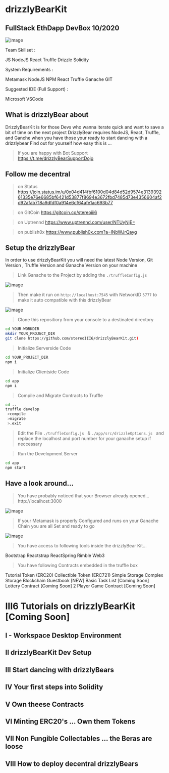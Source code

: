 # drizzlyBearKit
## FullStack EthDapp DevBox 10/2020

![image](https://github.com/stereoIII6/drizzlyBearKit/blob/master/drizzly.png)

Team Skillset : 

JS
NodeJS
React
Truffle
Drizzle
Solidity

System Requirements :

Metamask
NodeJS
NPM
React 
Truffle 
Ganache 
GIT

Suggested IDE (Full Support) :

Microsoft VSCode



## What is drizzlyBear about

DrizzlyBearKit is for those Devs who wanna iterate quick and want to save a bit of time on the next project
DrizzlyBear requires NodeJS, React, Truffle, and Ganche when you have those your ready to start dancing with a drizzlybear 
Find out for yourself how easy this is ...

> If you are happy with Bot Support https://t.me/drizzlyBearSupportDojo

## Follow me decentral 

> on Status https://join.status.im/u/0x04d414fbf6100d04d84d52d9574e313939261335e76e6685bf6421d53877f8694e3672fbd7485d73e4356604af2d92afab718a9dfdf0a914e6cf64afe1ac693b77

> on GitCoin https://gitcoin.co/stereoiii6

> on Uptrennd https://www.uptrennd.com/user/NTUyNjE=

> on publish0x https://www.publish0x.com?a=lNbWJrQayg

## Setup the drizzlyBear

In order to use drizzlyBearKit you will need the latest Node Version, Git Version , Truffle Version and Ganache Version on your machine 

> Link Ganache to the Project by adding the ```./truffleConfig.js ``` 

![image](https://github.com/stereoIII6/drizzlyBearKit/blob/master/ganache_truff.png)

> Then make it run on ``` http://localhost:7545 ``` with NetworkID ``` 5777 ``` to make it auto compatible with this drizzlyBear 

![image](https://github.com/stereoIII6/drizzlyBearKit/blob/master/ganache_net.png)

> Clone this repositiory from your console to a destinated directory

```bash 
cd YOUR-WORKDIR
mkdir YOUR_PROJECT_DIR
git clone https://github.com/stereoIII6/drizzlyBearKit.git)
```
> Initialize Serverside Code
```bash
cd YOUR_PROJECT_DIR
npm i
```
> Initialize Clientside Code
```bash
cd app
npm i
```
> Compile and Migrate Contracts to Truffle
```bash
cd ..
truffle develop
 >compile
 >migrate 
 >.exit 
```

> Edit the File ```./truffleConfig.js ```  &  ```./app/src/drizzleOptions.js ```  and replace the localhost and port number for your ganache setup if neccessary 

> Run the Development Server
```bash
cd app
npm start
```

## Have a look around... 

>You have probably noticed that your Browser already opened... http://localhost:3000

![image](https://github.com/stereoIII6/drizzlyBearKit/blob/master/dAppMetaConnect.png)

>If your Metamask is properly Configured and runs on your Ganache Chain you are all Set and ready to go

![image](https://github.com/stereoIII6/drizzlyBearKit/blob/master/dAppFirstLook.png)

>You have access to following tools inside the drizzlyBear Kit... 

Bootstrap
Reactstrap
ReactSpring
Rimble
Web3

>You have following Contracts embedded in the truffle box 

Tutorial Token (ERC20)
Collectible Token (ERC721)
Simple Storage
Complex Storage
Blockchain Guestbook [NEW]
Basic Task List [Coming Soon]
Lottery Contract [Coming Soon]
2 Player Game Contract [Coming Soon]

# III6 Tutorials on drizzlyBearKit [Coming Soon]

## I - Workspace Desktop Environment

## II drizzlyBearKit Dev Setup

## III Start dancing with drizzlyBears

## IV Your first steps into Solidity

## V Own theese Contracts

## VI Minting ERC20's ... Own them Tokens

## VII Non Fungible Collectables ... the Beras are loose 

## VIII How to deploy decentral drizzlyBears 





